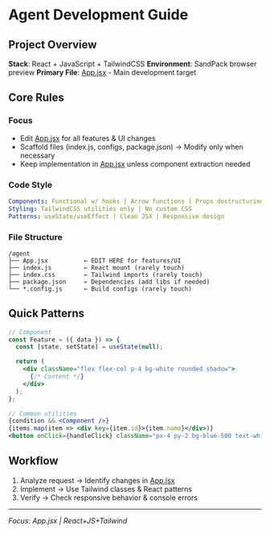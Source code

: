 # Agent Development Guide

## Project Overview

**Stack**: React + JavaScript + TailwindCSS
**Environment**: SandPack browser preview
**Primary File**: [App.jsx](App.jsx) - Main development target

## Core Rules

### Focus
- Edit [App.jsx](App.jsx) for all features & UI changes
- Scaffold files (index.js, configs, package.json) → Modify only when necessary
- Keep implementation in [App.jsx](App.jsx) unless component extraction needed

### Code Style
```yaml
Components: Functional w/ hooks | Arrow functions | Props destructuring
Styling: TailwindCSS utilities only | No custom CSS
Patterns: useState/useEffect | Clean JSX | Responsive design
```

### File Structure
```
/agent
├── App.jsx          ← EDIT HERE for features/UI
├── index.js         ← React mount (rarely touch)
├── index.css        ← Tailwind imports (rarely touch)
├── package.json     ← Dependencies (add libs if needed)
└── *.config.js      ← Build configs (rarely touch)
```

## Quick Patterns

```jsx
// Component
const Feature = ({ data }) => {
  const [state, setState] = useState(null);

  return (
    <div className="flex flex-col p-4 bg-white rounded shadow">
      {/* Content */}
    </div>
  );
};

// Common utilities
{condition && <Component />}
{items.map(item => <div key={item.id}>{item.name}</div>)}
<button onClick={handleClick} className="px-4 py-2 bg-blue-500 text-white">
```

## Workflow

1. Analyze request → Identify changes in [App.jsx](App.jsx)
2. Implement → Use Tailwind classes & React patterns
3. Verify → Check responsive behavior & console errors

---
*Focus: App.jsx | React+JS+Tailwind*
